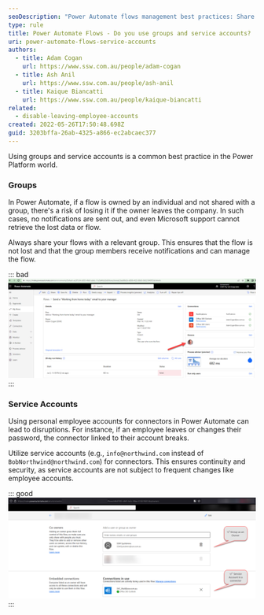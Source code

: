 ```yaml
---
seoDescription: "Power Automate flows management best practices: Share flows with groups and use service accounts to ensure continuity and security."
type: rule
title: Power Automate Flows - Do you use groups and service accounts?
uri: power-automate-flows-service-accounts
authors:
  - title: Adam Cogan
    url: https://www.ssw.com.au/people/adam-cogan
  - title: Ash Anil
    url: https://www.ssw.com.au/people/ash-anil
  - title: Kaique Biancatti
    url: https://www.ssw.com.au/people/kaique-biancatti
related:
  - disable-leaving-employee-accounts
created: 2022-05-26T17:50:48.698Z
guid: 3203bffa-26ab-4325-a866-ec2abcaec377
---
```

Using groups and service accounts is a common best practice in the Power Platform world.

<!--endintro-->

### Groups

In Power Automate, if a flow is owned by an individual and not shared with a group, there's a risk of losing it if the owner leaves the company. In such cases, no notifications are sent out, and even Microsoft support cannot retrieve the lost data or flow.

Always share your flows with a relevant group. This ensures that the flow is not lost and that the group members receive notifications and can manage the flow.

::: bad
![Figure: Bad example – The red arrow shows the user as an owner. It is not shared to a group](2023-07-17_17-16-51.jpg)
:::

### Service Accounts

Using personal employee accounts for connectors in Power Automate can lead to disruptions. For instance, if an employee leaves or changes their password, the connector linked to their account breaks.

Utilize service accounts (e.g., `info@northwind.com` instead of `BobNorthwind@northwind.com`) for connectors. This ensures continuity and security, as service accounts are not subject to frequent changes like employee accounts.

::: good
![Figure: Good example – Groups and Service Accounts cleverly used to not lose any flows](powerautomateowner.png)
:::
